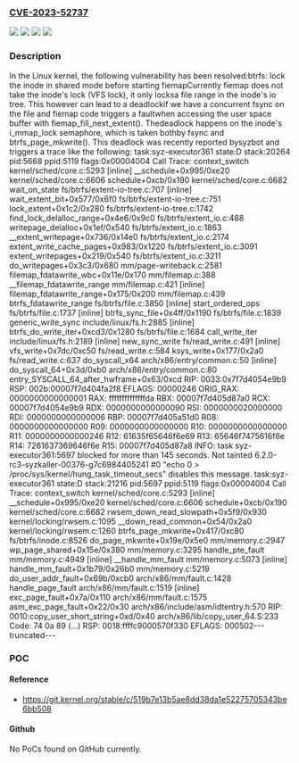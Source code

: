### [CVE-2023-52737](https://cve.mitre.org/cgi-bin/cvename.cgi?name=CVE-2023-52737)
![](https://img.shields.io/static/v1?label=Product&message=Linux&color=blue)
![](https://img.shields.io/static/v1?label=Version&message=&color=brightgreen)
![](https://img.shields.io/static/v1?label=Version&message=1da177e4c3f41524e886b7f1b8a0c1fc7321cac2%20&color=brightgreen)
![](https://img.shields.io/static/v1?label=Vulnerability&message=n%2Fa&color=blue)

### Description

In the Linux kernel, the following vulnerability has been resolved:btrfs: lock the inode in shared mode before starting fiemapCurrently fiemap does not take the inode's lock (VFS lock), it only locksa file range in the inode's io tree. This however can lead to a deadlockif we have a concurrent fsync on the file and fiemap code triggers a faultwhen accessing the user space buffer with fiemap_fill_next_extent(). Thedeadlock happens on the inode's i_mmap_lock semaphore, which is taken bothby fsync and btrfs_page_mkwrite(). This deadlock was recently reported bysyzbot and triggers a trace like the following:   task:syz-executor361 state:D stack:20264 pid:5668  ppid:5119   flags:0x00004004   Call Trace:    <TASK>    context_switch kernel/sched/core.c:5293 [inline]    __schedule+0x995/0xe20 kernel/sched/core.c:6606    schedule+0xcb/0x190 kernel/sched/core.c:6682    wait_on_state fs/btrfs/extent-io-tree.c:707 [inline]    wait_extent_bit+0x577/0x6f0 fs/btrfs/extent-io-tree.c:751    lock_extent+0x1c2/0x280 fs/btrfs/extent-io-tree.c:1742    find_lock_delalloc_range+0x4e6/0x9c0 fs/btrfs/extent_io.c:488    writepage_delalloc+0x1ef/0x540 fs/btrfs/extent_io.c:1863    __extent_writepage+0x736/0x14e0 fs/btrfs/extent_io.c:2174    extent_write_cache_pages+0x983/0x1220 fs/btrfs/extent_io.c:3091    extent_writepages+0x219/0x540 fs/btrfs/extent_io.c:3211    do_writepages+0x3c3/0x680 mm/page-writeback.c:2581    filemap_fdatawrite_wbc+0x11e/0x170 mm/filemap.c:388    __filemap_fdatawrite_range mm/filemap.c:421 [inline]    filemap_fdatawrite_range+0x175/0x200 mm/filemap.c:439    btrfs_fdatawrite_range fs/btrfs/file.c:3850 [inline]    start_ordered_ops fs/btrfs/file.c:1737 [inline]    btrfs_sync_file+0x4ff/0x1190 fs/btrfs/file.c:1839    generic_write_sync include/linux/fs.h:2885 [inline]    btrfs_do_write_iter+0xcd3/0x1280 fs/btrfs/file.c:1684    call_write_iter include/linux/fs.h:2189 [inline]    new_sync_write fs/read_write.c:491 [inline]    vfs_write+0x7dc/0xc50 fs/read_write.c:584    ksys_write+0x177/0x2a0 fs/read_write.c:637    do_syscall_x64 arch/x86/entry/common.c:50 [inline]    do_syscall_64+0x3d/0xb0 arch/x86/entry/common.c:80    entry_SYSCALL_64_after_hwframe+0x63/0xcd   RIP: 0033:0x7f7d4054e9b9   RSP: 002b:00007f7d404fa2f8 EFLAGS: 00000246 ORIG_RAX: 0000000000000001   RAX: ffffffffffffffda RBX: 00007f7d405d87a0 RCX: 00007f7d4054e9b9   RDX: 0000000000000090 RSI: 0000000020000000 RDI: 0000000000000006   RBP: 00007f7d405a51d0 R08: 0000000000000000 R09: 0000000000000000   R10: 0000000000000000 R11: 0000000000000246 R12: 61635f65646f6e69   R13: 65646f7475616f6e R14: 7261637369646f6e R15: 00007f7d405d87a8    </TASK>   INFO: task syz-executor361:5697 blocked for more than 145 seconds.         Not tainted 6.2.0-rc3-syzkaller-00376-g7c6984405241 #0   "echo 0 > /proc/sys/kernel/hung_task_timeout_secs" disables this message.   task:syz-executor361 state:D stack:21216 pid:5697  ppid:5119   flags:0x00004004   Call Trace:    <TASK>    context_switch kernel/sched/core.c:5293 [inline]    __schedule+0x995/0xe20 kernel/sched/core.c:6606    schedule+0xcb/0x190 kernel/sched/core.c:6682    rwsem_down_read_slowpath+0x5f9/0x930 kernel/locking/rwsem.c:1095    __down_read_common+0x54/0x2a0 kernel/locking/rwsem.c:1260    btrfs_page_mkwrite+0x417/0xc80 fs/btrfs/inode.c:8526    do_page_mkwrite+0x19e/0x5e0 mm/memory.c:2947    wp_page_shared+0x15e/0x380 mm/memory.c:3295    handle_pte_fault mm/memory.c:4949 [inline]    __handle_mm_fault mm/memory.c:5073 [inline]    handle_mm_fault+0x1b79/0x26b0 mm/memory.c:5219    do_user_addr_fault+0x69b/0xcb0 arch/x86/mm/fault.c:1428    handle_page_fault arch/x86/mm/fault.c:1519 [inline]    exc_page_fault+0x7a/0x110 arch/x86/mm/fault.c:1575    asm_exc_page_fault+0x22/0x30 arch/x86/include/asm/idtentry.h:570   RIP: 0010:copy_user_short_string+0xd/0x40 arch/x86/lib/copy_user_64.S:233   Code: 74 0a 89 (...)   RSP: 0018:ffffc9000570f330 EFLAGS: 000502---truncated---

### POC

#### Reference
- https://git.kernel.org/stable/c/519b7e13b5ae8dd38da1e52275705343be6bb508

#### Github
No PoCs found on GitHub currently.

